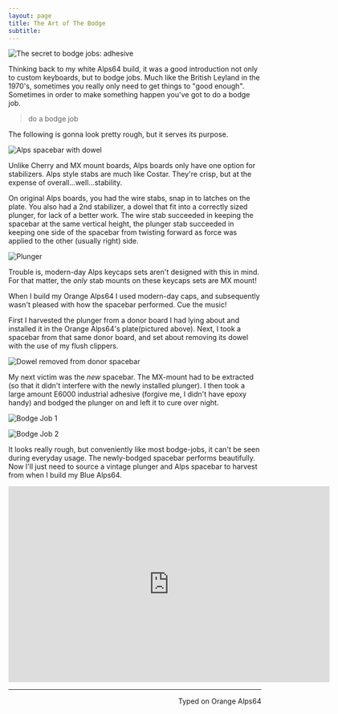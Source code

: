 ```yaml
---
layout: page
title: The Art of The Bodge 
subtitle:
---
```

![The secret to bodge jobs: adhesive](http://imgur.com/8lX6APT.jpg)

Thinking back to my white Alps64 build, it was a good introduction not only to custom keyboards, but to bodge jobs. Much like the British Leyland in the 1970's, sometimes you really only need to get things to "good enough". Sometimes in order to make something happen you've got to do a bodge job.

> do a bodge job 

The following is gonna look pretty rough, but it serves its purpose.

![Alps spacebar with dowel](http://imgur.com/NFmrBYL.jpg)

Unlike Cherry and MX mount boards, Alps boards only have one option for stabilizers. Alps style stabs are much like Costar. They're crisp, but at the expense of overall...well...stability.

On original Alps boards, you had the wire stabs, snap in to latches on the plate. You also had a 2nd stabilizer, a dowel that fit into a correctly sized plunger, for lack of a better work. The wire stab succeeded in keeping the spacebar at the same vertical height, the plunger stab succeeded in keeping one side of the spacebar from twisting forward as force was applied to the other (usually right) side.

![Plunger](http://imgur.com/P32kMoa.jpg)

Trouble is, modern-day Alps keycaps sets aren't designed with this in mind. For that matter, the _only_ stab mounts on these keycaps sets are MX mount!

When I build my Orange Alps64 I used modern-day caps, and subsequently wasn't pleased with how the spacebar performed. Cue the music!

First I harvested the plunger from a donor board I had lying about and installed it in the Orange Alps64's plate(pictured above). Next, I took a spacebar from that same donor board, and set about removing its dowel with the use of my flush clippers.

![Dowel removed from donor spacebar](http://imgur.com/FJANJLX.jpg)

My next victim was the _new_ spacebar. The MX-mount had to be extracted (so that it didn't interfere with the newly installed plunger). I then took a large amount E6000 industrial adhesive (forgive me, I didn't have epoxy handy) and bodged the plunger on and left it to cure over night.

![Bodge Job 1](http://imgur.com/kt5PvLZ.jpg)

![Bodge Job 2](http://imgur.com/jxIF7IC.jpg)

It looks really rough, but conveniently like most bodge-jobs, it can't be seen during everyday usage. The newly-bodged spacebar performs beautifully. Now I'll just need to source a vintage plunger and Alps spacebar to harvest from when I build my Blue Alps64.

<div class="video-container"><iframe title="YouTube video player" class="youtube-player" type="text/html"
width="640" height="390" src="http://www.youtube.com/embed/iPIxrurTgbg"
frameborder="0" allowFullScreen></iframe></div>

---
<p align="right">Typed on Orange Alps64</p>
